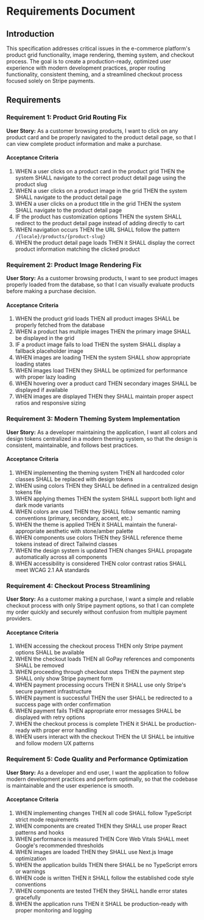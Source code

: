 # Requirements Document

## Introduction

This specification addresses critical issues in the e-commerce platform's product grid functionality, image rendering, theming system, and checkout process. The goal is to create a production-ready, optimized user experience with modern development practices, proper routing functionality, consistent theming, and a streamlined checkout process focused solely on Stripe payments.

## Requirements

### Requirement 1: Product Grid Routing Fix

**User Story:** As a customer browsing products, I want to click on any product card and be properly navigated to the product detail page, so that I can view complete product information and make a purchase.

#### Acceptance Criteria

1. WHEN a user clicks on a product card in the product grid THEN the system SHALL navigate to the correct product detail page using the product slug
2. WHEN a user clicks on a product image in the grid THEN the system SHALL navigate to the product detail page
3. WHEN a user clicks on a product title in the grid THEN the system SHALL navigate to the product detail page
4. IF the product has customization options THEN the system SHALL redirect to the product detail page instead of adding directly to cart
5. WHEN navigation occurs THEN the URL SHALL follow the pattern `/{locale}/products/{product-slug}`
6. WHEN the product detail page loads THEN it SHALL display the correct product information matching the clicked product

### Requirement 2: Product Image Rendering Fix

**User Story:** As a customer browsing products, I want to see product images properly loaded from the database, so that I can visually evaluate products before making a purchase decision.

#### Acceptance Criteria

1. WHEN the product grid loads THEN all product images SHALL be properly fetched from the database
2. WHEN a product has multiple images THEN the primary image SHALL be displayed in the grid
3. IF a product image fails to load THEN the system SHALL display a fallback placeholder image
4. WHEN images are loading THEN the system SHALL show appropriate loading states
5. WHEN images load THEN they SHALL be optimized for performance with proper lazy loading
6. WHEN hovering over a product card THEN secondary images SHALL be displayed if available
7. WHEN images are displayed THEN they SHALL maintain proper aspect ratios and responsive sizing

### Requirement 3: Modern Theming System Implementation

**User Story:** As a developer maintaining the application, I want all colors and design tokens centralized in a modern theming system, so that the design is consistent, maintainable, and follows best practices.

#### Acceptance Criteria

1. WHEN implementing the theming system THEN all hardcoded color classes SHALL be replaced with design tokens
2. WHEN using colors THEN they SHALL be defined in a centralized design tokens file
3. WHEN applying themes THEN the system SHALL support both light and dark mode variants
4. WHEN colors are used THEN they SHALL follow semantic naming conventions (primary, secondary, accent, etc.)
5. WHEN the theme is applied THEN it SHALL maintain the funeral-appropriate aesthetic with stone/amber palette
6. WHEN components use colors THEN they SHALL reference theme tokens instead of direct Tailwind classes
7. WHEN the design system is updated THEN changes SHALL propagate automatically across all components
8. WHEN accessibility is considered THEN color contrast ratios SHALL meet WCAG 2.1 AA standards

### Requirement 4: Checkout Process Streamlining

**User Story:** As a customer making a purchase, I want a simple and reliable checkout process with only Stripe payment options, so that I can complete my order quickly and securely without confusion from multiple payment providers.

#### Acceptance Criteria

1. WHEN accessing the checkout process THEN only Stripe payment options SHALL be available
2. WHEN the checkout loads THEN all GoPay references and components SHALL be removed
3. WHEN proceeding through checkout steps THEN the payment step SHALL only show Stripe payment form
4. WHEN payment processing occurs THEN it SHALL use only Stripe's secure payment infrastructure
5. WHEN payment is successful THEN the user SHALL be redirected to a success page with order confirmation
6. WHEN payment fails THEN appropriate error messages SHALL be displayed with retry options
7. WHEN the checkout process is complete THEN it SHALL be production-ready with proper error handling
8. WHEN users interact with the checkout THEN the UI SHALL be intuitive and follow modern UX patterns

### Requirement 5: Code Quality and Performance Optimization

**User Story:** As a developer and end user, I want the application to follow modern development practices and perform optimally, so that the codebase is maintainable and the user experience is smooth.

#### Acceptance Criteria

1. WHEN implementing changes THEN all code SHALL follow TypeScript strict mode requirements
2. WHEN components are created THEN they SHALL use proper React patterns and hooks
3. WHEN performance is measured THEN Core Web Vitals SHALL meet Google's recommended thresholds
4. WHEN images are loaded THEN they SHALL use Next.js Image optimization
5. WHEN the application builds THEN there SHALL be no TypeScript errors or warnings
6. WHEN code is written THEN it SHALL follow the established code style conventions
7. WHEN components are tested THEN they SHALL handle error states gracefully
8. WHEN the application runs THEN it SHALL be production-ready with proper monitoring and logging

